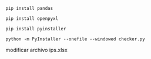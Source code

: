 `pip install pandas`

`pip install openpyxl`

`pip install pyinstaller`

`python -m PyInstaller --onefile --windowed checker.py`

modificar archivo ips.xlsx